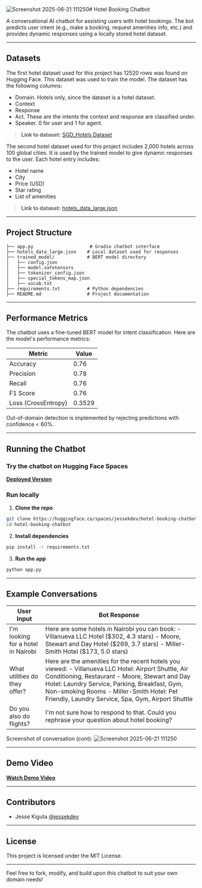![Screenshot 2025-06-21 111250](https://github.com/user-attachments/assets/1ce2545b-c67f-4e58-a05e-7a8b621a2e4d)# Hotel Booking Chatbot

A conversational AI chatbot for assisting users with hotel bookings. The bot predicts user intent (e.g., make a booking, request amenities info, etc.) and provides dynamic responses using a locally stored hotel dataset.

---

## Datasets

The first hotel dataset used for this project has 12520 rows was found on Hugging Face. This dataset was used to train the model. The dataset has the following columns:

* Domain. Hotels only, since the dataset is a hotel dataset.
* Context
* Response
* Act. These are the intents the context and response are classified under.
* Speaker. 0 for user and 1 for agent.

> **Link to dataset:** [SGD_Hotels Dataset](https://huggingface.co/datasets/vidhikatkoria/SGD_Hotels)

The second hotel dataset used for this project includes 2,000 hotels across 100 global cities. It is used by the trained model to give dynamic responses to the user. Each hotel entry includes:

* Hotel name
* City
* Price (USD)
* Star rating
* List of amenities

> **Link to dataset:** [hotels\_data\_large.json](https://huggingface.co/spaces/jessekdev/hotel-booking-chatbot/blob/main/hotels_data_large.json)


---

##  Project Structure

```
├── app.py                     # Gradio chatbot interface
├── hotels_data_large.json    # Local dataset used for responses
├── trained_model/            # BERT model directory
│   ├── config.json
│   ├── model.safetensors
│   ├── tokenizer_config.json
│   ├── special_tokens_map.json
│   ├── vocab.txt
├── requirements.txt          # Python dependencies
├── README.md                 # Project documentation
```

---

##  Performance Metrics

The chatbot uses a fine-tuned BERT model for intent classification. Here are the model's performance metrics:

| Metric              | Value |
| ------------------- | ----- |
| Accuracy            | 0.76  |
| Precision           | 0.78  |
| Recall              | 0.76  |
| F1 Score            | 0.76  |
| Loss (CrossEntropy) | 0.3529|

Out-of-domain detection is implemented by rejecting predictions with confidence < 60%.

---

## Running the Chatbot

### Try the chatbot on Hugging Face Spaces

**[Deployed Version](https://huggingface.co/spaces/jessekdev/hotel-booking-chatbot)**

### Run locally

1. **Clone the repo**

```bash
git clone https://huggingface.co/spaces/jessekdev/hotel-booking-chatbot
cd hotel-booking-chatbot
```

2. **Install dependencies**

```bash
pip install -r requirements.txt
```

3. **Run the app**

```bash
python app.py
```

---

## Example Conversations

| User Input                         | Bot Response                                                                                                                                                                                                                                                                                              |
| ---------------------------------- | --------------------------------------------------------------------------------------------------------------------------------------------------------------------------------------------------------------------------------------------------------------------------------------------------------- |
| I'm looking for a hotel in Nairobi | Here are some hotels in Nairobi you can book: - Villanueva LLC Hotel (\$302, 4.3 stars) - Moore, Stewart and Day Hotel (\$269, 3.7 stars) - Miller-Smith Hotel (\$173, 5.0 stars)                                                                                                                                        |
| What utilities do they offer?      | Here are the amenities for the recent hotels you viewed: - Villanueva LLC Hotel: Airport Shuttle, Air Conditioning, Restaurant - Moore, Stewart and Day Hotel: Laundry Service, Parking, Breakfast, Gym, Non-smoking Rooms - Miller-Smith Hotel: Pet Friendly, Laundry Service, Spa, Gym, Airport Shuttle |
| Do you also do flights?            | I'm not sure how to respond to that. Could you rephrase your question about hotel booking?                                            


Screenshot of conversation (cont):
![Screenshot 2025-06-21 111250](https://github.com/user-attachments/assets/ab7e829e-c205-45d1-90c8-74ab4d967f47)

---

## Demo Video

**[Watch Demo Video](https://drive.google.com/file/d/1NytcbmW88cxc9Lc93OZz_KjpRqqkzwx1/view?usp=drive_link)**

---

## Contributors

* Jesse Kiguta [@jessekdev](https://huggingface.co/jessekdev)

---

## License

This project is licensed under the MIT License.

---

Feel free to fork, modify, and build upon this chatbot to suit your own domain needs!

